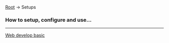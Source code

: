 [Root](../index.md) -> Setups

### How to setup, configure and use...

---

[Web develop basic](setup-WebDevelop.md)
